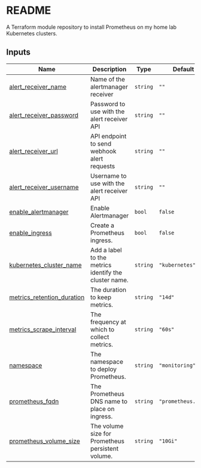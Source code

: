 # README
A Terraform module repository to install Prometheus on my home lab Kubernetes clusters.

<!-- BEGIN_TF_DOCS -->
## Inputs

| Name | Description | Type | Default | Required |
|------|-------------|------|---------|:--------:|
| <a name="input_alert_receiver_name"></a> [alert\_receiver\_name](#input\_alert\_receiver\_name) | Name of the alertmanager receiver | `string` | `""` | no |
| <a name="input_alert_receiver_password"></a> [alert\_receiver\_password](#input\_alert\_receiver\_password) | Password to use with the alert receiver API | `string` | `""` | no |
| <a name="input_alert_receiver_url"></a> [alert\_receiver\_url](#input\_alert\_receiver\_url) | API endpoint to send webhook alert requests | `string` | `""` | no |
| <a name="input_alert_receiver_username"></a> [alert\_receiver\_username](#input\_alert\_receiver\_username) | Username to use with the alert receiver API | `string` | `""` | no |
| <a name="input_enable_alertmanager"></a> [enable\_alertmanager](#input\_enable\_alertmanager) | Enable Alertmanager | `bool` | `false` | no |
| <a name="input_enable_ingress"></a> [enable\_ingress](#input\_enable\_ingress) | Create a Prometheus ingress. | `bool` | `false` | no |
| <a name="input_kubernetes_cluster_name"></a> [kubernetes\_cluster\_name](#input\_kubernetes\_cluster\_name) | Add a label to the metrics identify the cluster name. | `string` | `"kubernetes"` | no |
| <a name="input_metrics_retention_duration"></a> [metrics\_retention\_duration](#input\_metrics\_retention\_duration) | The duration to keep metrics. | `string` | `"14d"` | no |
| <a name="input_metrics_scrape_interval"></a> [metrics\_scrape\_interval](#input\_metrics\_scrape\_interval) | The frequency at which to collect metrics. | `string` | `"60s"` | no |
| <a name="input_namespace"></a> [namespace](#input\_namespace) | The namespace to deploy Prometheus. | `string` | `"monitoring"` | no |
| <a name="input_prometheus_fqdn"></a> [prometheus\_fqdn](#input\_prometheus\_fqdn) | The Prometheus DNS name to place on ingress. | `string` | `"prometheus.lan"` | no |
| <a name="input_prometheus_volume_size"></a> [prometheus\_volume\_size](#input\_prometheus\_volume\_size) | The volume size for Prometheus persistent volume. | `string` | `"10Gi"` | no |
<!-- END_TF_DOCS -->